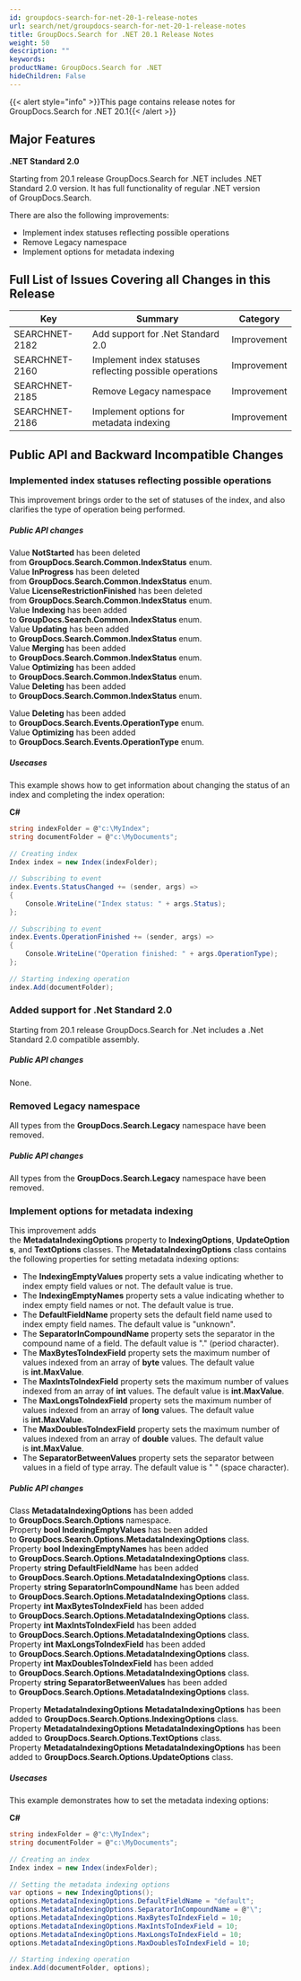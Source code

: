 ```yaml
---
id: groupdocs-search-for-net-20-1-release-notes
url: search/net/groupdocs-search-for-net-20-1-release-notes
title: GroupDocs.Search for .NET 20.1 Release Notes
weight: 50
description: ""
keywords: 
productName: GroupDocs.Search for .NET
hideChildren: False
---
```



{{< alert style="info" >}}This page contains release notes for GroupDocs.Search for .NET 20.1{{< /alert >}}

## Major Features

**.NET Standard 2.0**

Starting from 20.1 release GroupDocs.Search for .NET includes .NET Standard 2.0 version. It has full functionality of regular .NET version of GroupDocs.Search.

There are also the following improvements:

*   Implement index statuses reflecting possible operations
*   Remove Legacy namespace
*   Implement options for metadata indexing

## Full List of Issues Covering all Changes in this Release

| Key | Summary | Category |
| --- | --- | --- |
| SEARCHNET-2182 | Add support for .Net Standard 2.0 | Improvement |
| SEARCHNET-2160 | Implement index statuses reflecting possible operations | Improvement |
| SEARCHNET-2185 | Remove Legacy namespace | Improvement |
| SEARCHNET-2186 | Implement options for metadata indexing | Improvement |

## Public API and Backward Incompatible Changes

### Implemented index statuses reflecting possible operations

This improvement brings order to the set of statuses of the index, and also clarifies the type of operation being performed.

##### Public API changes

Value **NotStarted** has been deleted from **GroupDocs.Search.Common.IndexStatus** enum.  
Value **InProgress** has been deleted from **GroupDocs.Search.Common.IndexStatus** enum.  
Value **LicenseRestrictionFinished** has been deleted from **GroupDocs.Search.Common.IndexStatus** enum.  
Value **Indexing** has been added to **GroupDocs.Search.Common.IndexStatus** enum.  
Value **Updating** has been added to **GroupDocs.Search.Common.IndexStatus** enum.  
Value **Merging** has been added to **GroupDocs.Search.Common.IndexStatus** enum.  
Value **Optimizing** has been added to **GroupDocs.Search.Common.IndexStatus** enum.  
Value **Deleting** has been added to **GroupDocs.Search.Common.IndexStatus** enum.

Value **Deleting** has been added to **GroupDocs.Search.Events.OperationType** enum.  
Value **Optimizing** has been added to **GroupDocs.Search.Events.OperationType** enum.

##### Usecases

This example shows how to get information about changing the status of an index and completing the index operation:

**C#**

```csharp
string indexFolder = @"c:\MyIndex";
string documentFolder = @"c:\MyDocuments";
 
// Creating index
Index index = new Index(indexFolder);
 
// Subscribing to event
index.Events.StatusChanged += (sender, args) =>
{
    Console.WriteLine("Index status: " + args.Status);
};
 
// Subscribing to event
index.Events.OperationFinished += (sender, args) =>
{
    Console.WriteLine("Operation finished: " + args.OperationType);
};
 
// Starting indexing operation
index.Add(documentFolder);
```

### Added support for .Net Standard 2.0

Starting from 20.1 release GroupDocs.Search for .Net includes a .Net Standard 2.0 compatible assembly.

##### Public API changes

None.

### Removed Legacy namespace

All types from the **GroupDocs.Search.Legacy** namespace have been removed.

##### Public API changes

All types from the **GroupDocs.Search.Legacy** namespace have been removed.

### Implement options for metadata indexing

This improvement adds the **MetadataIndexingOptions** property to **IndexingOptions**, **UpdateOptions**, and **TextOptions** classes. The **MetadataIndexingOptions** class contains the following properties for setting metadata indexing options:

*   The **IndexingEmptyValues** property sets a value indicating whether to index empty field values or not. The default value is true.
*   The **IndexingEmptyNames** property sets a value indicating whether to index empty field names or not. The default value is true.
*   The **DefaultFieldName** property sets the default field name used to index empty field names. The default value is "unknown".
*   The **SeparatorInCompoundName** property sets the separator in the compound name of a field. The default value is "." (period character).
*   The **MaxBytesToIndexField** property sets the maximum number of values indexed from an array of **byte** values. The default value is **int.MaxValue**.
*   The **MaxIntsToIndexField** property sets the maximum number of values indexed from an array of **int** values. The default value is **int.MaxValue**.
*   The **MaxLongsToIndexField** property sets the maximum number of values indexed from an array of **long** values. The default value is **int.MaxValue**.
*   The **MaxDoublesToIndexField** property sets the maximum number of values indexed from an array of **double** values. The default value is **int.MaxValue**.
*   The **SeparatorBetweenValues** property sets the separator between values in a field of type array. The default value is " " (space character).

##### Public API changes

Class **MetadataIndexingOptions** has been added to **GroupDocs.Search.Options** namespace.  
Property **bool IndexingEmptyValues** has been added to **GroupDocs.Search.Options.MetadataIndexingOptions** class.  
Property **bool IndexingEmptyNames** has been added to **GroupDocs.Search.Options.MetadataIndexingOptions** class.  
Property **string DefaultFieldName** has been added to **GroupDocs.Search.Options.MetadataIndexingOptions** class.  
Property **string SeparatorInCompoundName** has been added to **GroupDocs.Search.Options.MetadataIndexingOptions** class.  
Property **int MaxBytesToIndexField** has been added to **GroupDocs.Search.Options.MetadataIndexingOptions** class.  
Property **int MaxIntsToIndexField** has been added to **GroupDocs.Search.Options.MetadataIndexingOptions** class.  
Property **int MaxLongsToIndexField** has been added to **GroupDocs.Search.Options.MetadataIndexingOptions** class.  
Property **int MaxDoublesToIndexField** has been added to **GroupDocs.Search.Options.MetadataIndexingOptions** class.  
Property **string SeparatorBetweenValues** has been added to **GroupDocs.Search.Options.MetadataIndexingOptions** class.

Property **MetadataIndexingOptions MetadataIndexingOptions** has been added to **GroupDocs.Search.Options.IndexingOptions** class.  
Property **MetadataIndexingOptions MetadataIndexingOptions** has been added to **GroupDocs.Search.Options.TextOptions** class.  
Property **MetadataIndexingOptions MetadataIndexingOptions** has been added to **GroupDocs.Search.Options.UpdateOptions** class.

##### Usecases

This example demonstrates how to set the metadata indexing options:

**C#**

```csharp
string indexFolder = @"c:\MyIndex";
string documentFolder = @"c:\MyDocuments";
 
// Creating an index
Index index = new Index(indexFolder);
 
// Setting the metadata indexing options
var options = new IndexingOptions();
options.MetadataIndexingOptions.DefaultFieldName = "default";
options.MetadataIndexingOptions.SeparatorInCompoundName = @"\";
options.MetadataIndexingOptions.MaxBytesToIndexField = 10;
options.MetadataIndexingOptions.MaxIntsToIndexField = 10;
options.MetadataIndexingOptions.MaxLongsToIndexField = 10;
options.MetadataIndexingOptions.MaxDoublesToIndexField = 10;
 
// Starting indexing operation
index.Add(documentFolder, options);
```


